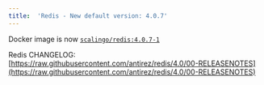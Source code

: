 ```yaml
---
title:	'Redis - New default version: 4.0.7'
---
```


Docker image is now [`scalingo/redis:4.0.7-1`](https://hub.docker.com/r/scalingo/redis/)

Redis CHANGELOG: [https://raw.githubusercontent.com/antirez/redis/4.0/00-RELEASENOTES](https://raw.githubusercontent.com/antirez/redis/4.0/00-RELEASENOTES)

